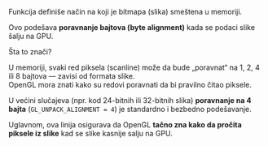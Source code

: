 Funkcija definiše način na koji je bitmapa (slika) smeštena u memoriji.

Ovo podešava **poravnanje bajtova (byte alignment)** kada se podaci slike šalju na GPU.

Šta to znači?

U memoriji, svaki red piksela (scanline) može da bude „poravnat“ na 1, 2, 4 ili 8 bajtova — zavisi od formata slike.  
OpenGL mora znati kako su redovi poravnati da bi pravilno čitao piksele.

U većini slučajeva (npr. kod 24-bitnih ili 32-bitnih slika) **poravnanje na 4 bajta** (`GL_UNPACK_ALIGNMENT = 4`) je standardno i bezbedno podešavanje.


Uglavnom, ova linija osigurava da OpenGL **tačno zna kako da pročita piksele iz slike** kad se slike kasnije salju na GPU.